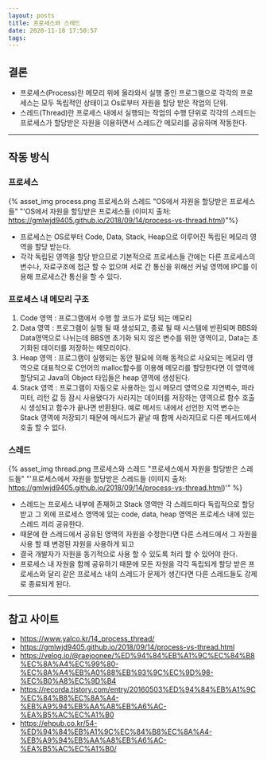 ```yaml
---
layout: posts
title: 프로세스와 스레드
date: 2020-11-18 17:50:57
tags:
---
```


## 결론

* 프로세스(Process)란 메모리 위에 올라와서 실행 중인 프로그램으로 각각의 프로세스는 모두 독립적인 상태이고 Os로부터 자원을 할당 받은 작업의 단위.
* 스레드(Thread)란 프로세스 내에서 실행되는 작업의 수행 단위로 각각의 스레드는 프로세스가 할당받은 자원을 이용하면서 스레드간 메모리를 공유하며 작동한다.
* * *

## 작동 방식

### 프로세스

{% asset_img process.png 프로세스와 스레드 "OS에서 자원을 할당받은 프로세스들" "'OS에서 자원을 할당받은 프로세스들 (이미지 출처: https://gmlwjd9405.github.io/2018/09/14/process-vs-thread.html)"%}

* 프로세스는 OS로부터 Code, Data, Stack, Heap으로 이루어진 독립된 메모리 영역을 할당 받는다.
* 각각 독립된 영역을 할당 받으므로 기본적으로 프로세스들 간에는 다른 프로세스의 변수나, 자료구조에 접근 할 수 없으며 서로 간 통신을 위해선 커널 영역에 IPC를 이용해 프로세스간 통신을 할 수 있다.

### 프로세스 내 메모리 구조

1. Code 영역 : 프로그램에서 수행 할 코드가 로딩 되는 메모리
2. Data 영역 : 프로그램이 실행 될 때 생성되고, 종료 될 때 시스템에 반환되며 BBS와 Data영역으로 나뉘는데 BBS엔 초기화 되지 않은 변수를 위한 영역이고, Data는 초기화된 데이터를 저장하는 메모리이다.
3. Heap 영역 : 프로그램이 실행되는 동안 필요에 의해 동적으로 사요되는 메모리 영역으로 대표적으로 C언어의 malloc함수를 이용해 메모리를 할당한다면 이 영역에 할당되고 Java의 Object 타입들은 heap 영역에 생성된다.
4. Stack 영역 : 프로그램이 자동으로 사용하는 임시 메모리 영역으로 지연벽수, 파라미터, 리턴 값 등 잠시 사용됐다가 사라지는 데이터를 저장하는 영역으로 함수 호출 시 생성되고 함수가 끝나면 반환된다. 예로 메서드 내에서 선언한 지역 변수는 Stack 영역에 저장되기 때문에 메서드가 끝날 때 함께 사라지므로 다른 메서드에서 호출 할 수 없다.

### 스레드

{% asset_img thread.png 프로세스와 스레드 "프로세스에서 자원을 할당받은 스레드들" "'프로세스에서 자원을 할당받은 스레드들 (이미지 출처: https://gmlwjd9405.github.io/2018/09/14/process-vs-thread.html)'" %}

* 스레드는 프로세스 내부에 존재하고 Stack 영역만 각 스레드마다 독립적으로 할당 받고 그 외에 프로세스 영역에 있는 code, data, heap 영역은 프로세스 내에 있는 스레드 끼리 공유한다.
* 때문에 한 스레드에서 공유된 영역의 자원을 수정한다면 다른 스레드에서 그 자원을 사용 할 때 변경된 자원을 사용하게 되고
* 결국 개발자가 자원을 동기적으로 사용 할 수 있도록 처리 할 수 있어야 한다.
* 프로세스 내 자원을 함께 공유하기 때문에 모든 자원을 각각 독립되게 할당 받은 프로세스와 달리 같은 프로세스 내의 스레드가 문제가 생긴다면 다른 스레드들도 강제로 종료되게 된다.
* * *

## 참고 사이트


* https://www.yalco.kr/14_process_thread/
* https://gmlwjd9405.github.io/2018/09/14/process-vs-thread.html
* https://velog.io/@raejoonee/%ED%94%84%EB%A1%9C%EC%84%B8%EC%8A%A4%EC%99%80-%EC%8A%A4%EB%A0%88%EB%93%9C%EC%9D%98-%EC%B0%A8%EC%9D%B4
* https://recorda.tistory.com/entry/20160503%ED%94%84%EB%A1%9C%EC%84%B8%EC%8A%A4-%EB%A9%94%EB%AA%A8%EB%A6%AC-%EA%B5%AC%EC%A1%B0
* https://ehpub.co.kr/54-%ED%94%84%EB%A1%9C%EC%84%B8%EC%8A%A4-%EB%A9%94%EB%AA%A8%EB%A6%AC-%EA%B5%AC%EC%A1%B0/
